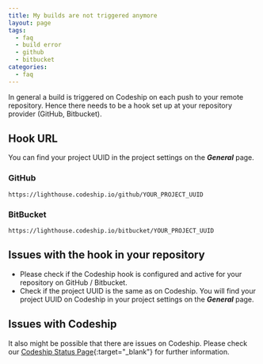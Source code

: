 ```yaml
---
title: My builds are not triggered anymore
layout: page
tags:
  - faq
  - build error
  - github
  - bitbucket
categories:
  - faq
---
```

In general a build is triggered on Codeship on each push to your remote repository. Hence there needs to be a hook set up at your repository provider (GitHub, Bitbucket).

## Hook URL

You can find your project UUID in the project settings on the ***General*** page.

### GitHub

```
https://lighthouse.codeship.io/github/YOUR_PROJECT_UUID
```

### BitBucket

```
https://lighthouse.codeship.io/bitbucket/YOUR_PROJECT_UUID
```


## Issues with the hook in your repository

* Please check if the Codeship hook is configured and active for your repository on GitHub / Bitbucket.
* Check if the project UUID is the same as on Codeship. You will find your project UUID on Codeship in your project settings on the ***General*** page.

## Issues with Codeship

It also might be possible that there are issues on Codeship. Please check our [Codeship Status Page](http://status.codeship.io){:target="_blank"} for further information.
